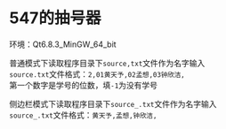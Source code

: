 # 547的抽号器  

环境：Qt6.8.3_MinGW_64_bit  

普通模式下读取程序目录下`source,txt`文件作为名字输入  
`source.txt`文件格式：`2,01黄天予,02孟想,03钟欣洁,`  
第一个数字是学号的位数，填`-1`为没有学号  

侧边栏模式下读取程序目录下`source_.txt`文件作为名字输入  
`source_.txt`文件格式：`黄天予,孟想,钟欣洁,`  